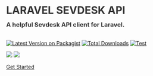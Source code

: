 <h1 style="color: #333333; font-weight: bold; margin: 0.75rem 0">LARAVEL SEVDESK API</h1>
<h3 style="color: #333333; font-weight: bold; margin-top: 0; margin-bottom: 2rem">A helpful Sevdesk API client for Laravel.</h3>

[![Latest Version on Packagist](https://img.shields.io/packagist/v/exlo89/laravel-sevdesk-api.svg?style=flat-square)](https://packagist.org/packages/exlo89/laravel-sevdesk-api)
[![Total Downloads](https://img.shields.io/packagist/dt/exlo89/laravel-sevdesk-api.svg?style=flat-square)](https://packagist.org/packages/exlo89/laravel-sevdesk-api)
[![Test](https://github.com/exlo89/laravel-sevdesk-api/actions/workflows/testing.yml/badge.svg?branch=main)](https://github.com/exlo89/laravel-sevdesk-api/actions/workflows/testing.yml)

[![](https://img.shields.io/badge/LinkedIn-0077B5?style=for-the-badge&logo=linkedin&logoColor=white)](https://www.linkedin.com/in/martin-appelmann/)
[![](https://img.shields.io/badge/website-000000?style=for-the-badge&logo=About.me&logoColor=white)](https://martin-appelmann.de/)



<p class="buttons">
    <a href="#/gettingstarted">Get Started</a>    
</p>
